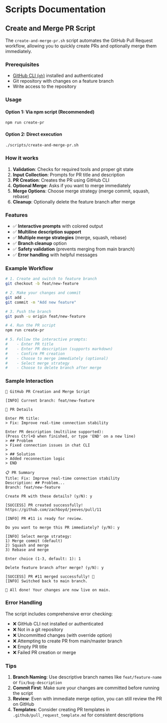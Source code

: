 # Scripts Documentation

## Create and Merge PR Script

The `create-and-merge-pr.sh` script automates the GitHub Pull Request workflow, allowing you to quickly create PRs and optionally merge them immediately.

### Prerequisites

- [GitHub CLI (`gh`)](https://cli.github.com/) installed and authenticated
- Git repository with changes on a feature branch
- Write access to the repository

### Usage

#### Option 1: Via npm script (Recommended)

```bash
npm run create-pr
```

#### Option 2: Direct execution

```bash
./scripts/create-and-merge-pr.sh
```

### How it works

1. **Validation**: Checks for required tools and proper git state
2. **Input Collection**: Prompts for PR title and description
3. **PR Creation**: Creates the PR using GitHub CLI
4. **Optional Merge**: Asks if you want to merge immediately
5. **Merge Options**: Choose merge strategy (merge commit, squash, rebase)
6. **Cleanup**: Optionally delete the feature branch after merge

### Features

- ✅ **Interactive prompts** with colored output
- ✅ **Multiline description support**
- ✅ **Multiple merge strategies** (merge, squash, rebase)
- ✅ **Branch cleanup** option
- ✅ **Safety validation** (prevents merging from main branch)
- ✅ **Error handling** with helpful messages

### Example Workflow

```bash
# 1. Create and switch to feature branch
git checkout -b feat/new-feature

# 2. Make your changes and commit
git add .
git commit -m "Add new feature"

# 3. Push the branch
git push -u origin feat/new-feature

# 4. Run the PR script
npm run create-pr

# 5. Follow the interactive prompts:
#    - Enter PR title
#    - Enter PR description (supports markdown)
#    - Confirm PR creation
#    - Choose to merge immediately (optional)
#    - Select merge strategy
#    - Choose to delete branch after merge
```

### Sample Interaction

```
🚀 GitHub PR Creation and Merge Script

[INFO] Current branch: feat/new-feature

📝 PR Details

Enter PR title:
> Fix: Improve real-time connection stability

Enter PR description (multiline supported):
(Press Ctrl+D when finished, or type 'END' on a new line)
> ## Problem
> Fixed connection issues in chat CLI
>
> ## Solution
> Added reconnection logic
> END

📋 PR Summary
Title: Fix: Improve real-time connection stability
Description: ## Problem...
Branch: feat/new-feature

Create PR with these details? (y/N): y

[SUCCESS] PR created successfully!
https://github.com/zachboyd/jeeves/pull/11

[INFO] PR #11 is ready for review.

Do you want to merge this PR immediately? (y/N): y

[INFO] Select merge strategy:
1) Merge commit (default)
2) Squash and merge
3) Rebase and merge

Enter choice (1-3, default: 1): 1

Delete feature branch after merge? (y/N): y

[SUCCESS] PR #11 merged successfully! 🎉
[INFO] Switched back to main branch.

🚀 All done! Your changes are now live on main.
```

### Error Handling

The script includes comprehensive error checking:

- ❌ GitHub CLI not installed or authenticated
- ❌ Not in a git repository
- ❌ Uncommitted changes (with override option)
- ❌ Attempting to create PR from main/master branch
- ❌ Empty PR title
- ❌ Failed PR creation or merge

### Tips

1. **Branch Naming**: Use descriptive branch names like `feat/feature-name` or `fix/bug-description`
2. **Commit First**: Make sure your changes are committed before running the script
3. **Review**: Even with immediate merge option, you can still review the PR on GitHub
4. **Templates**: Consider creating PR templates in `.github/pull_request_template.md` for consistent descriptions
